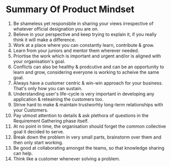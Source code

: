 # Summary Of Product Mindset

1. Be shameless yet responsbile in sharing your views irrespective of whatever official designation you are on.
2. Believe in your perspective and keep trying to explain it, if you really think it will make a difference.
3. Work at a place where you can constantly learn, contribute & grow.
4. Learn from your juniors and mentor them wherever needed.
5. Priortise the work which is important and urgent and/or is aligned with your organisation's goal.
6. Conflicts can also be healthy & prodcutive and can be an opportunity to learn and grow, considering everyone is working to acheive the same goal.
7. Always have a customer centric & win-win approach for your business. That's only how you can sustain.
8. Understanding user's life-cycle is very important in developing any application & reteaining the customers too.
9. Strive hard to make & maintain trustworhty long-term relationships with your Customers.
10. Pay utmost attention to details & ask plethora of questions in the Requirement Gathering phase itself.
11. At no point in time, the organisation should forget the common collective goal it decided to serve.
12. Break down the problem in very small parts, brainstorm over them and then only start working.
13. Be good at collaborating amongst the teams, so that knowledge sharing can help.
14. Think like a customer whenever solving a problem.
